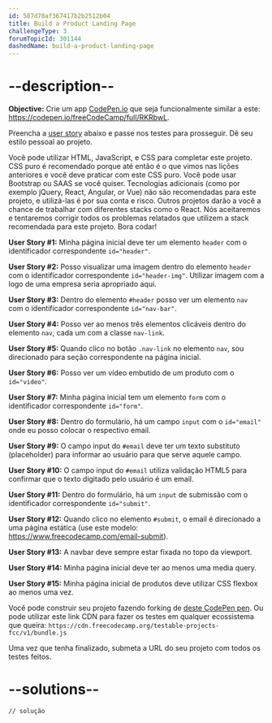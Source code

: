 ```yaml
---
id: 587d78af367417b2b2512b04
title: Build a Product Landing Page
challengeType: 3
forumTopicId: 301144
dashedName: build-a-product-landing-page
---
```


# --description--

**Objective:** Crie um app [CodePen.io](https://codepen.io) que seja funcionalmente similar a este: <https://codepen.io/freeCodeCamp/full/RKRbwL>.

Preencha a [user story](https://en.wikipedia.org/wiki/User_story) abaixo e passe nos testes para prosseguir. Dê seu estilo pessoal ao projeto.

Você pode utilizar HTML, JavaScript, e CSS para completar este projeto. CSS puro é recomendado porque até então é o que vimos nas lições anteriores e você deve praticar com este CSS puro. Você pode usar Bootstrap ou SAAS se você quiser. Tecnologias adicionais (como por exemplo jQuery, React, Angular, or Vue) não são recomendadas para este projeto, e utilizá-las é por sua conta e risco. Outros projetos darão a você a chance de trabalhar com diferentes stacks como o React. Nós aceitaremos e tentaremos corrigir todos os problemas relatados que utilizem a stack recomendada para este projeto. Bora codar!

**User Story #1:** Minha página inicial deve ter um elemento `header` com o identificador correspondente `id="header"`.

**User Story #2:** Posso visualizar uma imagem dentro do elemento `header` com o identificador correspondente `id="header-img"`. Utilizar imagem com a logo de uma empresa seria apropriado aqui.

**User Story #3:** Dentro do elemento `#header` posso ver um elemento `nav` com o identificador correspondente `id="nav-bar"`.

**User Story #4:** Posso ver ao menos três elementos clicáveis dentro do elemento `nav`, cada um com a classe `nav-link`.

**User Story #5:** Quando clico no botão `.nav-link` no elemento `nav`, sou direcionado para seção correspondente na página inicial.

**User Story #6:** Posso ver um vídeo embutido de um produto com o `id="video"`.

**User Story #7:** Minha página inicial tem um elemento `form` com o identificador correspondente `id="form"`.

**User Story #8:** Dentro do formulário, há um campo `input` com o `id="email"` onde eu posso colocar o respectivo email.

**User Story #9:** O campo input do `#email` deve ter um texto substituto (placeholder) para informar ao usuário para que serve aquele campo.

**User Story #10:** O campo input do `#email` utiliza validação HTML5 para confirmar que o texto digitado pelo usuário é um email.

**User Story #11:** Dentro do formulário, há um `input` de submissão com o identificador correspondente `id="submit"`.

**User Story #12:** Quando clico no elemento `#submit`, o email é direcionado a uma página estática (use este modelo: <https://www.freecodecamp.com/email-submit>).

**User Story #13:** A navbar deve sempre estar fixada no topo da viewport.

**User Story #14:** Minha página inicial deve ter ao menos uma media query.

**User Story #15:** Minha página inicial de produtos deve utilizar CSS flexbox ao menos uma vez.

Você pode construir seu projeto fazendo forking de [deste CodePen pen](https://codepen.io/freeCodeCamp/pen/MJjpwO). Ou pode utilizar este link CDN para fazer os testes em qualquer ecossistema que queira:  `https://cdn.freecodecamp.org/testable-projects-fcc/v1/bundle.js`

Uma vez que tenha finalizado, submeta a URL do seu projeto com todos os testes feitos.

# --solutions--

```html
// solução
```
